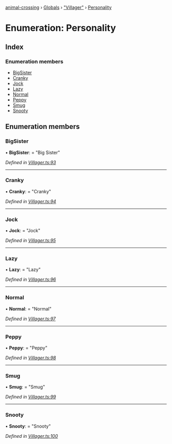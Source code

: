 [animal-crossing](../README.md) › [Globals](../globals.md) › ["Villager"](../modules/_villager_.md) › [Personality](_villager_.personality.md)

# Enumeration: Personality

## Index

### Enumeration members

* [BigSister](_villager_.personality.md#bigsister)
* [Cranky](_villager_.personality.md#cranky)
* [Jock](_villager_.personality.md#jock)
* [Lazy](_villager_.personality.md#lazy)
* [Normal](_villager_.personality.md#normal)
* [Peppy](_villager_.personality.md#peppy)
* [Smug](_villager_.personality.md#smug)
* [Snooty](_villager_.personality.md#snooty)

## Enumeration members

###  BigSister

• **BigSister**: = "Big Sister"

*Defined in [Villager.ts:93](https://github.com/Norviah/animal-crossing/blob/3bd87eb/module/types/Villager.ts#L93)*

___

###  Cranky

• **Cranky**: = "Cranky"

*Defined in [Villager.ts:94](https://github.com/Norviah/animal-crossing/blob/3bd87eb/module/types/Villager.ts#L94)*

___

###  Jock

• **Jock**: = "Jock"

*Defined in [Villager.ts:95](https://github.com/Norviah/animal-crossing/blob/3bd87eb/module/types/Villager.ts#L95)*

___

###  Lazy

• **Lazy**: = "Lazy"

*Defined in [Villager.ts:96](https://github.com/Norviah/animal-crossing/blob/3bd87eb/module/types/Villager.ts#L96)*

___

###  Normal

• **Normal**: = "Normal"

*Defined in [Villager.ts:97](https://github.com/Norviah/animal-crossing/blob/3bd87eb/module/types/Villager.ts#L97)*

___

###  Peppy

• **Peppy**: = "Peppy"

*Defined in [Villager.ts:98](https://github.com/Norviah/animal-crossing/blob/3bd87eb/module/types/Villager.ts#L98)*

___

###  Smug

• **Smug**: = "Smug"

*Defined in [Villager.ts:99](https://github.com/Norviah/animal-crossing/blob/3bd87eb/module/types/Villager.ts#L99)*

___

###  Snooty

• **Snooty**: = "Snooty"

*Defined in [Villager.ts:100](https://github.com/Norviah/animal-crossing/blob/3bd87eb/module/types/Villager.ts#L100)*
